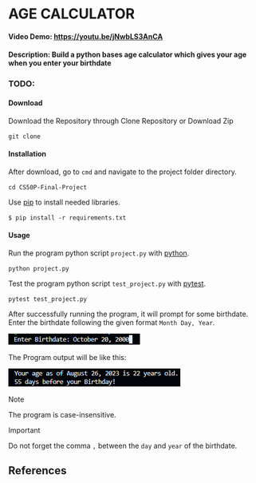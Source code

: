 # AGE CALCULATOR
#### Video Demo:  https://youtu.be/jNwbLS3AnCA
#### Description: Build a python bases age calculator which gives your age when you enter your birthdate

### TODO:
#### Download
Download the Repository through Clone Repository or Download Zip
```
git clone 
```
#### Installation
After download, go to `cmd` and navigate to the project folder directory.
```
cd CS50P-Final-Project
``` 
Use [pip](https://pip.pypa.io/en/stable/) to install needed libraries.
```
$ pip install -r requirements.txt
```
#### Usage
Run the program python script `project.py` with [python](https://www.python.org/).
```
python project.py
```
Test the program python script `test_project.py` with [pytest](https://docs.pytest.org/en/7.2.x/).
```
pytest test_project.py
```
After successfully running the program, it will prompt for some birthdate.
Enter the birthdate following the given format `Month Day, Year`. 

![Input Image](https://github.com/clarencesarmiento/CS50P-Final-Project/blob/738ffa4379188b0a995cad04fe61cf7382df57c7/Images/Sample%20Input.png)

The Program output will be like this:

![Output Image](https://github.com/clarencesarmiento/CS50P-Final-Project/blob/738ffa4379188b0a995cad04fe61cf7382df57c7/Images/Sample%20Output.png)

>[!NOTE]
>The program is case-insensitive.

>[!IMPORTANT]
>Do not forget the comma `,` between the `day` and `year` of the birthdate.


## References
[^1]: [Datetime library](https://docs.python.org/3/library/datetime.html)
[^2]: [re library](https://docs.python.org/3/library/re.html)
